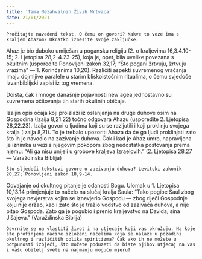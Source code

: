 ```yaml
---
title: 'Tama Nezahvalnih Živih Mrtvaca'
date: 21/01/2021
---
```


`Pročitajte navedeni tekst. O čemu on govori? Kakve to veze ima s kraljem Ahazom? Ukratko iznesite svoje zaključke.`

Ahaz je bio duboko umiješan u pogansku religiju (2. o kraljevima 16,3.4.10-15; 2. Ljetopisa 28,2-4.23-25), koja je, opet, bila uvelike povezana s okultnim (usporedite Ponovljeni zakon 32,17; “Što pogani žrtvuju, žrtvuju vrazima” — 1. Korinćanima 10,20). Različiti aspekti suvremenog vračanja imaju dojmljive paralele u starim bliskoistočnim ritualima, o čemu svjedoče izvanbiblijski zapisi iz tog vremena.

Doista, čak i mnoge današnje pojavnosti new agea jednostavno su suvremena očitovanja tih starih okultnih običaja.

Izaijin opis očaja koji proizlazi iz oslanjanja na druge duhove osim na Gospodina (Izaija 8,21.22) točno odgovara Ahazu (usporedite 2. Ljetopisa 28,22.23). Izaija govori o ljudima koji su se razljutili i koji proklinju svojega kralja (Izaija 8,21). To je trebalo upozoriti Ahaza da će ga ljudi proklinjati zato što ih je navodio na zazivanje duhova. Čak i kad je Ahaz umro, napravljena je iznimka u vezi s njegovim pokopom zbog nedostatka poštovanja prema njemu: “Ali ga nisu unijeli u grobove kraljeva Izraelovih.” (2. Ljetopisa 28,27 — Varaždinska Biblija)

`Što sljedeći tekstovi govore o zazivanju duhova? Levitski zakonik 20,27; Ponovljeni zakon 18,9-14.`

Odvajanje od okultnog pitanje je odanosti Bogu. Ulomak u 1. Ljetopisa 10,13.14 primjenjuje to načelo na slučaj kralja Šaula: “Tako pogibe Šaul zbog svojega nevjerstva kojim se iznevjerio Gospodu — zbog riječi Gospodnje koju nije držao, kao i zato što je tražio vodstvo od zazivača duhova, a nije pitao Gospoda. Zato ga je pogubio i prenio kraljevstvo na Davida, sina Jišajeva.” (Varaždinska Biblija)

`Osvrnite se na vlastiti život i na utjecaje koji vas okružuju. Na koje ste profinjene načine izloženi načelima koja se nalaze u pozadini okultnog i različitih oblika spiritizma? Čak ako ih ne možete u potpunosti izbjeći, što možete poduzeti da biste njihov utjecaj na vas i vašu obitelj sveli na najmanju moguću mjeru?`